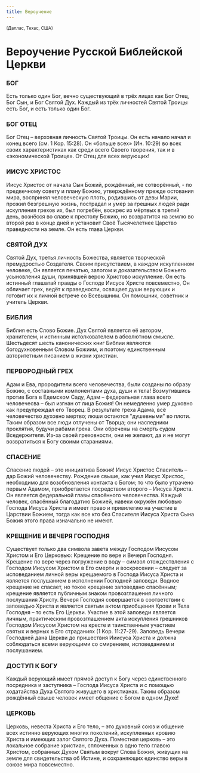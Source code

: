 ```yaml
---
title: Вероучение
---
```


<small>(Даллас, Техас, США)</small>

<h1>Вероучение Русской Библейской Церкви</h1>

### БОГ

Есть только один Бог, вечно существующий в трёх лицах как Бог Отец, Бог Сын, и Бог Святой Дух. Каждый из трёх личностей Святой Троицы есть Бог, и есть только один Бог.

### БОГ ОТЕЦ

Бог Отец – верховная личность Святой Троицы. Он есть начало начал и конец всего (см. 1 Кор. 15:28). Он «больше всех» (Ин. 10:29) во всех своих характеристиках как среди всего Своего творения, так и в «экономической Троице». От Отец для всех верующих!

### ИИСУС ХРИСТОС

Иисус Христос от начала Сын Божий, рождённый, не сотворённый, - по предвечному совету и плану Божию, утверждённому прежде остования мира, воспринял человеческую плоть, родившись от девы Марии, прожил безгрешную жизнь, пострадал и умер за грешных людей ради искупления грехов их, был погребён, воскрес из мёртвых в третий день, вознёсся во славе к престолу Божию, но возвратится на землю во второй раз в конце дней и установит Своё Тысячелетнее Царство праведности на земле. Он есть глава Церкви.

### СВЯТОЙ ДУХ

Святой Дух, третья личность Божества, является творческой премудростью Создателя. Своим присутствием, в каждом искупленном человеке, Он является печатью, залогом и доказательством Божьего усыновления души, принявшей верою Христово искупление. Он есть истинный глашатай правды о Господе Иисусе Христе повсеместно, Он обличает грех, ведёт к праведности, освящает души верующих и готовит их к личной встрече со Всевышним. Он помошник, советник и учитель Церкви.

### БИБЛИЯ

Библия есть Слово Божие. Дух Святой является её автором, хранителем, и истинным истолкователем в абсолютном смысле. Шестьдесят шесть канонических книг Библии являются богодухновенным Словом Божиим, и поэтому единственным авторитетным писанием в жизни христиан.

### ПЕРВОРОДНЫЙ ГРЕХ

Адам и Ева, прородители всего человечества, были созданы по образу Божию, с составными компонентами духа, души и тела! Возмутившись против Бога в Едемском Саду, Адам – федеральная глава всего человечесва – был изгнан от лица Божия! Он немедленно умер духовно как предупреждал его Творец. В результате греха Адама, всё человечество духовно мертво; люши остаются "душевными" во плоти. Таким образом все люди отлучены от Творца; они наследники проклятия, будучи рабами греха. Они обречены на смерть судом Вседержителя. Из-за своей греховности, они не желают, да и не могут возвратиться к Богу своими стараниями.

### СПАСЕНИЕ

Спасение людей – это инициатива Божия! Иисус Христос Спаситель – дар Божий человечеству. Рождение свыше, как учил Иисус Христос, необходимо для возобновления контакта с Богом; то что было утрачено первым Адамом, приобретается посредством второго – Иисуса Христа. Он является федеральной главы спасённого человечества. Каждый человек, спасённый благодатию Божией, навеки окружён любовью Господа Иисуса Христа и имеет право и привилегию на участие в Царствии Божием, тогда как все кто без Спасителя Иисуса Христа Сына Божия этого права изначально не имеют.

### КРЕЩЕНИЕ И ВЕЧЕРЯ ГОСПОДНЯ

Существует только два символа завета между Господом Иисусом Христом и Его Церковью: Крещение по вере и Вечеря Господня. Крещение по вере через погружение в воду – символ отождествления с Господом Иисусом Христом в Его смерти и воскресении – следует за исповеданием личной веры крещаемого в Господа Иисуса Христа и является послушанием в исполнении Господней заповеди. Водное крещение не спасает, но токое крещение заповедано спасённым; крещение является публичным знаком провозглашения личного послушания Христу. Вечеря Господня совершается в соответствии с заповедью Христа и является святым актом приобщения Крови и Тела Господня – то есть Его Церкви. Участие в этой заповеди является личным, практическим провозглашением акта искупления грешников Господом Иисусом Христом на кресте и таинственным участием святых и верных в Его страданиях (1 Кор. 11:27-29). Заповедь Вечери Господней дана Церкви до пришествия Ииисуса Христа и должна соблюдаться всеми верующими со смирением, исповеданием и послушанием.

### ДОСТУП К БОГУ

Каждый верующий имеет прямой доступ к Богу через единственного посредника и заступника – Господа Иисуса Христа и с помощью ходатайства Духа Святого живущего в христианах. Таким образом рождённый свыше человек имеет общение с Богом в одном Духе!

### ЦЕРКОВЬ

Церковь, невеста Христа и Его тело, – это духовный союз и общение всех истинно верующих многих поколений, искупленных кровию Христа и имеющих залог Святого Духа. Поместная церковь – это локальное собрание христиан, сплоченных в одно тело главою Христом, собранных Духом Святым вокруг Слова Божия, живущих на земле для свидетельства об Истине, и сохраняющих единство веры в союзе мира повсеместно.
